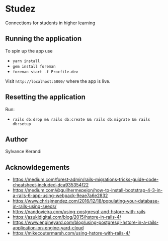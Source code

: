 # Studez
Connections for students in higher learning

## Running the application
To spin up the app use
- `yarn install`
- `gem install foreman`
- `foreman start -f Procfile.dev`

Visit `http://localhost:5000/` where the app is live.

## Resetting the application
Run:
- `rails db:drop && rails db:create && rails db:migrate && rails db:setup`

## Author
Sylvance Kerandi

## Acknowldegements
- https://medium.com/forest-admin/rails-migrations-tricks-guide-code-cheatsheet-included-dca935354f22
- https://medium.com/@guilhermepejon/how-to-install-bootstrap-4-3-in-a-rails-6-app-using-webpack-9eae7a6e2832
- https://www.chrisjmendez.com/2016/12/18/populating-your-database-in-rails-using-seeds/
- https://nandovieira.com/using-postgresql-and-hstore-with-rails
- https://azukidigital.com/blog/2015/hstore-in-rails-4/
- https://www.engineyard.com/blog/using-postgresql-hstore-in-a-rails-application-on-engine-yard-cloud
- https://mikecoutermarsh.com/using-hstore-with-rails-4/
